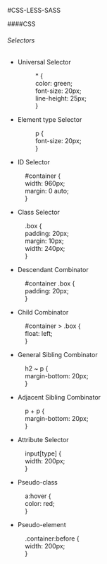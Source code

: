 #CSS-LESS-SASS

####CSS

###### Selectors

* Universal Selector

  <dl>
    <dd>* {</dd>
    <dd> color: green;</dd>
    <dd> font-size: 20px;</dd>
    <dd> line-height: 25px;</dd>
    <dd>}</dd>
  </dl>


* Element type Selector

  <dl>
    <dd>p {</dd>
    <dd> font-size: 20px;</dd>
    <dd>}</dd>
  </dl>

* ID Selector

<dl>
  <dd>#container {</dd>
  <dd> width: 960px;</dd>
  <dd>  margin: 0 auto;</dd>
  <dd>}</dd>
</dl>

* Class Selector

<dl>
  <dd>.box {</dd>
  <dd> padding: 20px;</dd>
  <dd> margin: 10px;</dd>
  <dd> width: 240px;</dd>
  <dd>}</dd>
</dl>

* Descendant Combinator

<dl>
  <dd>#container .box {</dd>
  <dd> padding: 20px;</dd>
  <dd>}</dd>
</dl>

* Child Combinator

<dl>
  <dd>#container > .box {</dd>
  <dd> float: left;</dd>
  <dd>}</dd>
</dl>

* General Sibling Combinator

<dl>
  <dd>h2 ~ p {</dd>
  <dd> margin-bottom: 20px;</dd>
  <dd>}</dd>
</dl>

* Adjacent Sibling Combinator

<dl>
  <dd>p + p {</dd>
  <dd> margin-bottom: 20px;</dd>
  <dd>}</dd>
</dl>

* Attribute Selector

<dl>
  <dd>input[type] {</dd>
  <dd> width: 200px;</dd>
  <dd>}</dd>
</dl>

* Pseudo-class

<dl>
  <dd>a:hover {</dd>
  <dd> color: red;</dd>
  <dd>}</dd>
</dl>

* Pseudo-element

<dl>
  <dd>.container:before {</dd>
  <dd> width: 200px;</dd>
  <dd>}</dd>
</dl>
